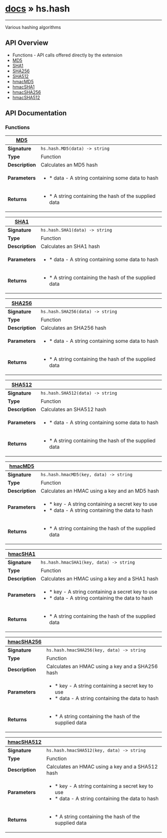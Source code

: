 # [docs](index.md) » hs.hash
---

Various hashing algorithms

## API Overview
* Functions - API calls offered directly by the extension
 * [MD5](#MD5)
 * [SHA1](#SHA1)
 * [SHA256](#SHA256)
 * [SHA512](#SHA512)
 * [hmacMD5](#hmacMD5)
 * [hmacSHA1](#hmacSHA1)
 * [hmacSHA256](#hmacSHA256)
 * [hmacSHA512](#hmacSHA512)

## API Documentation

### Functions

| [MD5](#MD5)         |                                                                                     |
| --------------------------------------------|-------------------------------------------------------------------------------------|
| **Signature**                               | `hs.hash.MD5(data) -> string`                                                                    |
| **Type**                                    | Function                                                                     |
| **Description**                             | Calculates an MD5 hash                                                                     |
| **Parameters**                              | <ul><li> * data - A string containing some data to hash</li></ul> |
| **Returns**                                 | <ul><li> * A string containing the hash of the supplied data</li></ul>          |

| [SHA1](#SHA1)         |                                                                                     |
| --------------------------------------------|-------------------------------------------------------------------------------------|
| **Signature**                               | `hs.hash.SHA1(data) -> string`                                                                    |
| **Type**                                    | Function                                                                     |
| **Description**                             | Calculates an SHA1 hash                                                                     |
| **Parameters**                              | <ul><li> * data - A string containing some data to hash</li></ul> |
| **Returns**                                 | <ul><li> * A string containing the hash of the supplied data</li></ul>          |

| [SHA256](#SHA256)         |                                                                                     |
| --------------------------------------------|-------------------------------------------------------------------------------------|
| **Signature**                               | `hs.hash.SHA256(data) -> string`                                                                    |
| **Type**                                    | Function                                                                     |
| **Description**                             | Calculates an SHA256 hash                                                                     |
| **Parameters**                              | <ul><li> * data - A string containing some data to hash</li></ul> |
| **Returns**                                 | <ul><li> * A string containing the hash of the supplied data</li></ul>          |

| [SHA512](#SHA512)         |                                                                                     |
| --------------------------------------------|-------------------------------------------------------------------------------------|
| **Signature**                               | `hs.hash.SHA512(data) -> string`                                                                    |
| **Type**                                    | Function                                                                     |
| **Description**                             | Calculates an SHA512 hash                                                                     |
| **Parameters**                              | <ul><li> * data - A string containing some data to hash</li></ul> |
| **Returns**                                 | <ul><li> * A string containing the hash of the supplied data</li></ul>          |

| [hmacMD5](#hmacMD5)         |                                                                                     |
| --------------------------------------------|-------------------------------------------------------------------------------------|
| **Signature**                               | `hs.hash.hmacMD5(key, data) -> string`                                                                    |
| **Type**                                    | Function                                                                     |
| **Description**                             | Calculates an HMAC using a key and an MD5 hash                                                                     |
| **Parameters**                              | <ul><li> * key - A string containing a secret key to use</li><li> * data - A string containing the data to hash</li></ul> |
| **Returns**                                 | <ul><li> * A string containing the hash of the supplied data</li></ul>          |

| [hmacSHA1](#hmacSHA1)         |                                                                                     |
| --------------------------------------------|-------------------------------------------------------------------------------------|
| **Signature**                               | `hs.hash.hmacSHA1(key, data) -> string`                                                                    |
| **Type**                                    | Function                                                                     |
| **Description**                             | Calculates an HMAC using a key and a SHA1 hash                                                                     |
| **Parameters**                              | <ul><li> * key - A string containing a secret key to use</li><li> * data - A string containing the data to hash</li></ul> |
| **Returns**                                 | <ul><li> * A string containing the hash of the supplied data</li></ul>          |

| [hmacSHA256](#hmacSHA256)         |                                                                                     |
| --------------------------------------------|-------------------------------------------------------------------------------------|
| **Signature**                               | `hs.hash.hmacSHA256(key, data) -> string`                                                                    |
| **Type**                                    | Function                                                                     |
| **Description**                             | Calculates an HMAC using a key and a SHA256 hash                                                                     |
| **Parameters**                              | <ul><li> * key - A string containing a secret key to use</li><li> * data - A string containing the data to hash</li></ul> |
| **Returns**                                 | <ul><li> * A string containing the hash of the supplied data</li></ul>          |

| [hmacSHA512](#hmacSHA512)         |                                                                                     |
| --------------------------------------------|-------------------------------------------------------------------------------------|
| **Signature**                               | `hs.hash.hmacSHA512(key, data) -> string`                                                                    |
| **Type**                                    | Function                                                                     |
| **Description**                             | Calculates an HMAC using a key and a SHA512 hash                                                                     |
| **Parameters**                              | <ul><li> * key - A string containing a secret key to use</li><li> * data - A string containing the data to hash</li></ul> |
| **Returns**                                 | <ul><li> * A string containing the hash of the supplied data</li></ul>          |

